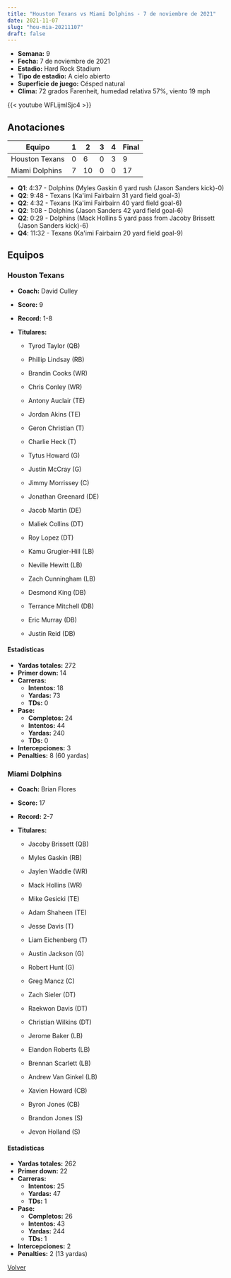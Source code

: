```yaml
---
title: "Houston Texans vs Miami Dolphins - 7 de noviembre de 2021"
date: 2021-11-07
slug: "hou-mia-20211107"
draft: false
---
```


- **Semana:** 9
- **Fecha:** 7 de noviembre de 2021
- **Estadio:** Hard Rock Stadium
- **Tipo de estadio:** A cielo abierto
- **Superficie de juego:** Césped natural
- **Clima:** 72 grados Farenheit, humedad relativa 57%, viento 19 mph


{{< youtube WFLijmISjc4 >}}


## Anotaciones
| Equipo | 1 | 2 | 3 | 4 | Final |
|--------|---|---|---|---|-------|
| Houston Texans  | 0 | 6 | 0 | 3  | 9 |
| Miami Dolphins  | 7 | 10 | 0 | 0  | 17 |
- **Q1**: 4:37 - Dolphins (Myles Gaskin 6 yard rush (Jason Sanders kick)-0)
- **Q2**: 9:48 - Texans (Ka'imi Fairbairn 31 yard field goal-3)
- **Q2**: 4:32 - Texans (Ka'imi Fairbairn 40 yard field goal-6)
- **Q2**: 1:08 - Dolphins (Jason Sanders 42 yard field goal-6)
- **Q2**: 0:29 - Dolphins (Mack Hollins 5 yard pass from Jacoby Brissett (Jason Sanders kick)-6)
- **Q4**: 11:32 - Texans (Ka'imi Fairbairn 20 yard field goal-9)


## Equipos


### Houston Texans
* **Coach:** David Culley
* **Score:** 9
* **Record:** 1-8
* **Titulares:** 

  * Tyrod Taylor (QB) 

  * Phillip Lindsay (RB) 

  * Brandin Cooks (WR) 

  * Chris Conley (WR) 

  * Antony Auclair (TE) 

  * Jordan Akins (TE) 

  * Geron Christian (T) 

  * Charlie Heck (T) 

  * Tytus Howard (G) 

  * Justin McCray (G) 

  * Jimmy Morrissey (C) 

  * Jonathan Greenard (DE) 

  * Jacob Martin (DE) 

  * Maliek Collins (DT) 

  * Roy Lopez (DT) 

  * Kamu Grugier-Hill (LB) 

  * Neville Hewitt (LB) 

  * Zach Cunningham (LB) 

  * Desmond King (DB) 

  * Terrance Mitchell (DB) 

  * Eric Murray (DB) 

  * Justin Reid (DB) 

#### Estadísticas
* **Yardas totales:** 272
* **Primer down:** 14
* **Carreras:**
  * **Intentos:** 18
  * **Yardas:** 73
  * **TDs:** 0
* **Pase:**
  * **Completos:** 24
  * **Intentos:** 44
  * **Yardas:** 240
  * **TDs:** 0
* **Intercepciones:** 3
* **Penalties:** 8 (60 yardas)

### Miami Dolphins
* **Coach:** Brian Flores
* **Score:** 17
* **Record:** 2-7
* **Titulares:** 

  * Jacoby Brissett (QB) 

  * Myles Gaskin (RB) 

  * Jaylen Waddle (WR) 

  * Mack Hollins (WR) 

  * Mike Gesicki (TE) 

  * Adam Shaheen (TE) 

  * Jesse Davis (T) 

  * Liam Eichenberg (T) 

  * Austin Jackson (G) 

  * Robert Hunt (G) 

  * Greg Mancz (C) 

  * Zach Sieler (DT) 

  * Raekwon Davis (DT) 

  * Christian Wilkins (DT) 

  * Jerome Baker (LB) 

  * Elandon Roberts (LB) 

  * Brennan Scarlett (LB) 

  * Andrew Van Ginkel (LB) 

  * Xavien Howard (CB) 

  * Byron Jones (CB) 

  * Brandon Jones (S) 

  * Jevon Holland (S) 

#### Estadísticas
* **Yardas totales:** 262
* **Primer down:** 22
* **Carreras:**
  * **Intentos:** 25
  * **Yardas:** 47
  * **TDs:** 1
* **Pase:**
  * **Completos:** 26
  * **Intentos:** 43
  * **Yardas:** 244
  * **TDs:** 1
* **Intercepciones:** 2
* **Penalties:** 2 (13 yardas)


[Volver](/historia/2021)
